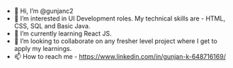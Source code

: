 - 👋 Hi, I’m @gunjanc2
- 👀 I’m interested in UI Development roles. My technical skills are - HTML, CSS, SQL and Basic Java.
- 🌱 I’m currently learning React JS.
- 💞️ I’m looking to collaborate on any fresher level project where I get to apply my learnings.
- 📫 How to reach me - https://www.linkedin.com/in/gunjan-k-648716169/

<!---
gunjanc2/gunjanc2 is a ✨ special ✨ repository because its `README.md` (this file) appears on your GitHub profile.
You can click the Preview link to take a look at your changes.
--->
